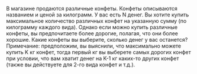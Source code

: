 В магазине продаются различные конфеты. Конфеты описываются названием и ценой
за килограмм. У вас есть N денег. Вы хотите купить максимальное количество
различных конфет на указанную сумму (по килограмму каждого вида). Однако если
можно купить различные конфеты, вы предпочитаете более дорогие, полагая, что они
более хорошие. Какие конфеты вы выберите, сколько денег у вас останется?
Примечание: предположим, вы выяснили, что максимально можете купить K кг конфет,
тогда первый кг вы выберете самых дорогих конфет при условии, что вам хватит денег
на K-1 кг каких-то других конфет (также вы действуете для 2-го вида конфет и т.д.).